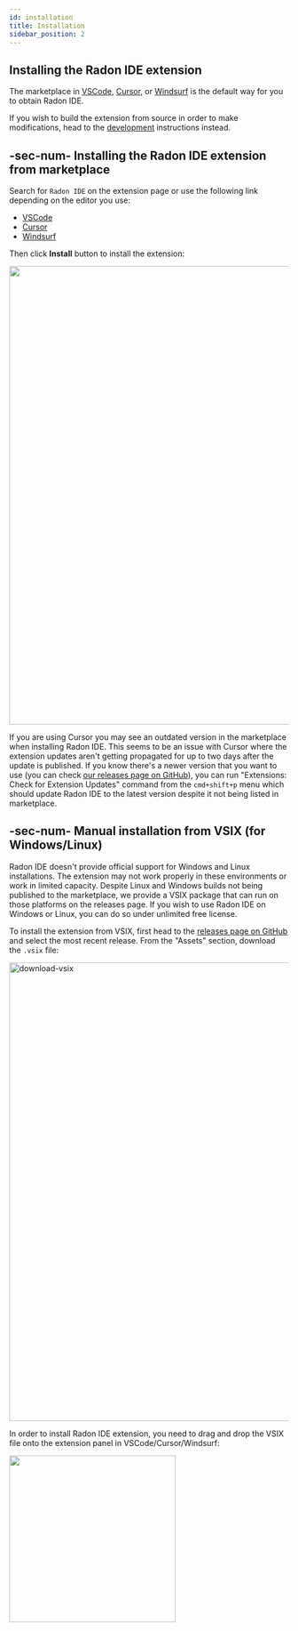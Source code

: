 ```yaml
---
id: installation
title: Installation
sidebar_position: 2
---
```


## Installing the Radon IDE extension

The marketplace in [VSCode](https://code.visualstudio.com/), [Cursor](https://www.cursor.com/), or [Windsurf](https://codeium.com/windsurf) is the default way for you to obtain Radon IDE.

If you wish to build the extension from source in order to make modifications, head to the [development](/docs/guides/development) instructions instead.

## -sec-num- Installing the Radon IDE extension from marketplace

Search for `Radon IDE` on the extension page or use the following link depending on the editor you use:
 - [VSCode](vscode:extension/swmansion.react-native-ide)
 - [Cursor](cursor:extension/swmansion.react-native-ide)
 - [Windsurf](windsurf:extension/swmansion.react-native-ide)

Then click **Install** button to install the extension:

<img width="825" src="/img/docs/ide_marketplace_page.png" className="shadow-image"/>


If you are using Cursor you may see an outdated version in the marketplace when installing Radon IDE.
This seems to be an issue with Cursor where the extension updates aren't getting propagated for up to two days after the update is published.
If you know there's a newer version that you want to use (you can check [our releases page on GitHub](https://github.com/software-mansion/radon-ide/releases)), you can run "Extensions: Check for Extension Updates" command from the `cmd+shift+p` menu which should update Radon IDE to the latest version despite it not being listed in marketplace.

## -sec-num- Manual installation from VSIX (for Windows/Linux)

Radon IDE doesn't provide official support for Windows and Linux installations.
The extension may not work properly in these environments or work in limited capacity.
Despite Linux and Windows builds not being published to the marketplace, we provide a VSIX package that can run on those platforms on the releases page.
If you wish to use Radon IDE on Windows or Linux, you can do so under unlimited free license.

To install the extension from VSIX, first head to the [releases page on GitHub](https://github.com/software-mansion/radon-ide/releases) and select the most recent release.
From the "Assets" section, download the `.vsix` file:

<img width="825" alt="download-vsix" src="/img/docs/download_vsix.png" className="shadow-image"/>

In order to install Radon IDE extension, you need to drag and drop the VSIX file onto the extension panel in VSCode/Cursor/Windsurf:

<img width="300" src="/img/docs/extensions_panel.png" className="shadow-image"/>
